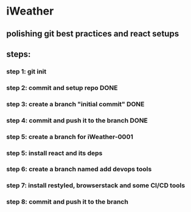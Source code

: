 # iWeather
## polishing git best practices and react setups 
## steps:
### step 1: git init 
### step 2: commit and setup repo DONE
### step 3: create a branch "initial commit" DONE
### step 4: commit and push it to the branch  DONE
### step 5: create a branch for iWeather-0001
### step 5: install react and its deps
### step 6: create a branch named add devops tools
### step 7: install restyled, browserstack and some CI/CD tools
### step 8: commit and push it to the branch
